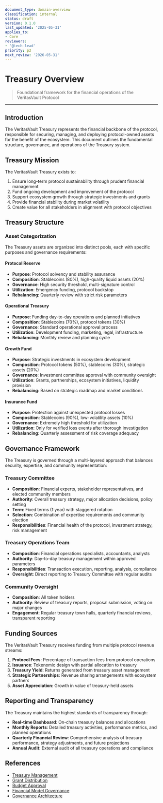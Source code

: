 ```yaml
---
document_type: domain-overview
classification: internal
status: draft
version: 0.1.0
last_updated: '2025-05-31'
applies_to:
- Core
reviewers:
- '@tech-lead'
priority: p2
next_review: '2026-05-31'
---
```


# Treasury Overview

> Foundational framework for the financial operations of the VeritasVault Protocol

---

## Introduction

The VeritasVault Treasury represents the financial backbone of the protocol, responsible for securing, managing, and deploying protocol-owned assets for the benefit of the ecosystem. This document outlines the fundamental structure, governance, and operations of the Treasury system.

## Treasury Mission

The VeritasVault Treasury exists to:

1. Ensure long-term protocol sustainability through prudent financial management
2. Fund ongoing development and improvement of the protocol
3. Support ecosystem growth through strategic investments and grants
4. Provide financial stability during market volatility
5. Create value for all stakeholders in alignment with protocol objectives

## Treasury Structure

### Asset Categorization

The Treasury assets are organized into distinct pools, each with specific purposes and governance requirements:

#### Protocol Reserve

* **Purpose**: Protocol solvency and stability assurance
* **Composition**: Stablecoins (80%), high-quality liquid assets (20%)
* **Governance**: High security threshold, multi-signature control
* **Utilization**: Emergency funding, protocol backstop
* **Rebalancing**: Quarterly review with strict risk parameters

#### Operational Treasury

* **Purpose**: Funding day-to-day operations and planned initiatives
* **Composition**: Stablecoins (70%), protocol tokens (30%)
* **Governance**: Standard operational approval process
* **Utilization**: Development funding, marketing, legal, infrastructure
* **Rebalancing**: Monthly review and planning cycle

#### Growth Fund

* **Purpose**: Strategic investments in ecosystem development
* **Composition**: Protocol tokens (50%), stablecoins (30%), strategic assets (20%)
* **Governance**: Investment committee approval with community oversight
* **Utilization**: Grants, partnerships, ecosystem initiatives, liquidity provision
* **Rebalancing**: Based on strategic roadmap and market conditions

#### Insurance Fund

* **Purpose**: Protection against unexpected protocol losses
* **Composition**: Stablecoins (90%), low-volatility assets (10%)
* **Governance**: Extremely high threshold for utilization
* **Utilization**: Only for verified loss events after thorough investigation
* **Rebalancing**: Quarterly assessment of risk coverage adequacy

## Governance Framework

The Treasury is governed through a multi-layered approach that balances security, expertise, and community representation:

### Treasury Committee

* **Composition**: Financial experts, stakeholder representatives, and elected community members
* **Authority**: Overall treasury strategy, major allocation decisions, policy setting
* **Term**: Fixed terms (1 year) with staggered rotation
* **Selection**: Combination of expertise requirements and community election
* **Responsibilities**: Financial health of the protocol, investment strategy, risk management

### Treasury Operations Team

* **Composition**: Financial operations specialists, accountants, analysts
* **Authority**: Day-to-day treasury management within approved parameters
* **Responsibilities**: Transaction execution, reporting, analysis, compliance
* **Oversight**: Direct reporting to Treasury Committee with regular audits

### Community Oversight

* **Composition**: All token holders
* **Authority**: Review of treasury reports, proposal submission, voting on major changes
* **Engagement**: Regular treasury town halls, quarterly financial reviews, transparent reporting

## Funding Sources

The VeritasVault Treasury receives funding from multiple protocol revenue streams:

1. **Protocol Fees**: Percentage of transaction fees from protocol operations
2. **Issuance**: Tokenomic design with partial allocation to treasury
3. **Treasury Yield**: Returns generated from treasury asset management
4. **Strategic Partnerships**: Revenue sharing arrangements with ecosystem partners
5. **Asset Appreciation**: Growth in value of treasury-held assets

## Reporting and Transparency

The Treasury maintains the highest standards of transparency through:

* **Real-time Dashboard**: On-chain treasury balances and allocations
* **Monthly Reports**: Detailed treasury activities, performance metrics, and planned operations
* **Quarterly Financial Review**: Comprehensive analysis of treasury performance, strategy adjustments, and future projections
* **Annual Audit**: External audit of all treasury operations and compliance

## References

* [Treasury Management](./treasury-management.md)
* [Grant Distribution](./grant-distribution.md)
* [Budget Approval](./budget-approval.md)
* [Financial Model Governance](./financial-model-governance.md)
* [Governance Architecture](./governance-architecture.md)